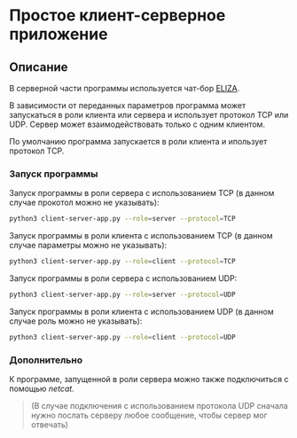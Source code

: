 # Простое клиент-серверное приложение

## Описание

В серверной части программы используется чат-бор [ELIZA](https://ru.wikipedia.org/wiki/%D0%AD%D0%BB%D0%B8%D0%B7%D0%B0_(%D0%BF%D1%80%D0%BE%D0%B3%D1%80%D0%B0%D0%BC%D0%BC%D0%B0)). 

В зависимости от переданных параметров программа может запускаться в роли клиента или сервера и использует протокол TCP или UDP. Сервер может взаимодействовать только с одним клиентом. 

По умолчанию программа запускается в роли клиента и ипользует протокол TCP.

### Запуск программы

Запуск программы в роли сервера с использованием TCP (в данном случае прокотол можно не указывать):
```sh
python3 client-server-app.py --role=server --protocol=TCP
```
Запуск программы в роли клиента с использованием TCP (в данном случае параметры можно не указывать):
```sh
python3 client-server-app.py --role=client --protocol=TCP
```
Запуск программы в роли сервера с использованием UDP:
```sh
python3 client-server-app.py --role=server --protocol=UDP
```
Запуск программы в роли клиента с использованием UDP (в данном случае роль можно не указывать):
```sh
python3 client-server-app.py --role=client --protocol=UDP
```

### Дополнительно

К программе, запущенной в роли сервера можно также подключиться с помощью _netcat_.

> (В случае подключения с использованием протокола UDP сначала нужно послать серверу любое сообщение, чтобы сервер мог отвечать)



